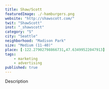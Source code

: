 ```yaml
---
title: Shaw/Scott
featuredImage: ./-hamburgers.png
website: "http://shawscott.com/"
twit: "ShawScott"
inst: "_shawscott"
category: "S"
city: "Seattle"
neighborhood: "Madison Park"
size: "Medium (11-40)"
place: [-122.27902798866731,47.63499522047913]
tags:
    - marketing
    - advertising
published: true
---
```


Description
